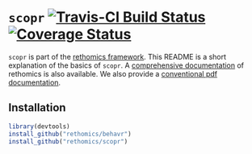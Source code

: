# `scopr` [![Travis-CI Build Status](https://travis-ci.org/rethomics/scopr.svg?branch=master)](https://travis-ci.org/rethomics/scopr)[![Coverage Status](https://img.shields.io/codecov/c/github/rethomics/scopr/master.svg)](https://codecov.io/github/scopr/behavr?branch=master)

<!-- [![AppVeyor Build Status](https://ci.appveyor.com/api/projects/status/github/tidyverse/hms?branch=master&svg=true)](https://ci.appveyor.com/project/tidyverse/hms)  -->

<!-- [![Coverage Status](https://img.shields.io/codecov/c/github/tidyverse/hms/master.svg)](https://codecov.io/github/tidyverse/hms?branch=master) [![CRAN_Status_Badge](http://www.r-pkg.org/badges/version/hms)](https://cran.r-project.org/package=hms) -->

`scopr` is part of the [rethomics framework](https://rethomics.github.io/).
This README is a short explanation of the basics of `scopr`.
A [comprehensive documentation](https://rethomics.github.io/scopr.html) of rethomics is also available.
We also provide a [conventional pdf documentation](scopr.pdf).


## Installation


```r
library(devtools)
install_github("rethomics/behavr")
install_github("rethomics/scopr")
```
